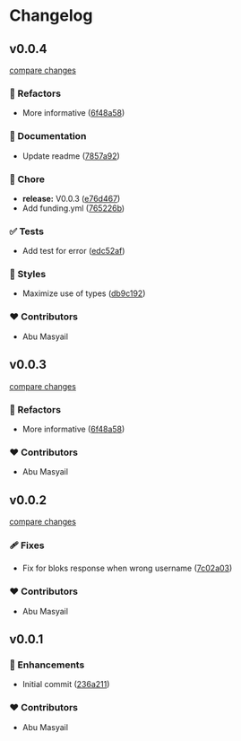 # Changelog


## v0.0.4

[compare changes](https://github.com/sooluh/bloks-parser/compare/v0.0.2...v0.0.4)

### 💅 Refactors

- More informative ([6f48a58](https://github.com/sooluh/bloks-parser/commit/6f48a58))

### 📖 Documentation

- Update readme ([7857a92](https://github.com/sooluh/bloks-parser/commit/7857a92))

### 🏡 Chore

- **release:** V0.0.3 ([e76d467](https://github.com/sooluh/bloks-parser/commit/e76d467))
- Add funding.yml ([765226b](https://github.com/sooluh/bloks-parser/commit/765226b))

### ✅ Tests

- Add test for error ([edc52af](https://github.com/sooluh/bloks-parser/commit/edc52af))

### 🎨 Styles

- Maximize use of types ([db9c192](https://github.com/sooluh/bloks-parser/commit/db9c192))

### ❤️  Contributors

- Abu Masyail

## v0.0.3

[compare changes](https://github.com/sooluh/bloks-parser/compare/v0.0.2...v0.0.3)

### 💅 Refactors

- More informative ([6f48a58](https://github.com/sooluh/bloks-parser/commit/6f48a58))

### ❤️  Contributors

- Abu Masyail

## v0.0.2

[compare changes](https://github.com/sooluh/bloks-parser/compare/v0.0.1...v0.0.2)

### 🩹 Fixes

- Fix for bloks response when wrong username ([7c02a03](https://github.com/sooluh/bloks-parser/commit/7c02a03))

### ❤️  Contributors

- Abu Masyail

## v0.0.1


### 🚀 Enhancements

- Initial commit ([236a211](https://github.com/sooluh/bloks-parser/commit/236a211))

### ❤️  Contributors

- Abu Masyail

